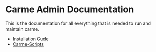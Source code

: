 # Carme Admin Documentation

This is the documentation for all everything that is needed to run and maintain carme.

* Installation Gude
* [Carme-Scripts](Carme-Scripts-Doc/README.md)
